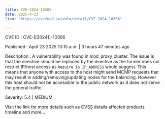 ```yaml
---
title: CVE-2024-10306
date: 2025-4-23
lien: "https://cvefeed.io/vuln/detail/CVE-2024-10306"

---
```


CVE ID : CVE-[[2024]]-10306

Published :  April 23
2025
10:15 a.m. | 3 hours
47 minutes ago

Description : A vulnerability was found in mod_proxy_cluster. The issue is that the  directive should be replaced by the  directive as the former does not restrict IP/host access as `Require ip IP_ADDRESS` would suggest. This means that anyone with access to the host might send MCMP requests that may result in adding/removing/updating nodes for the balancing. However
this host should not be accessible to the public network as it does not serve the general traffic.

Severity: 5.4 | MEDIUM

Visit the link for more details
such as CVSS details
affected products
timeline
and more...
